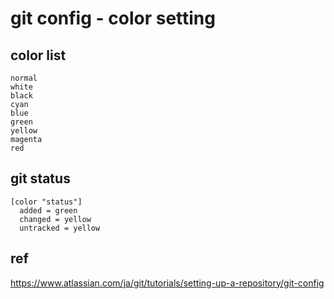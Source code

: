 
# git config  -  color setting


## color list

```
normal
white
black
cyan
blue
green
yellow
magenta
red
```


## git status

```
[color "status"]
  added = green
  changed = yellow
  untracked = yellow
```


## ref

https://www.atlassian.com/ja/git/tutorials/setting-up-a-repository/git-config



